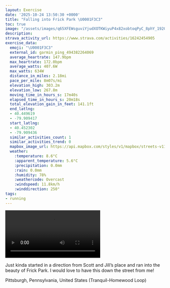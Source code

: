 ```yaml
---
layout: Exercise
date: '2025-10-24 13:50:30 +0000'
title: "Falling into Frick Park \U0001F3C3"
toc: true
image: "/assets/images/q65XFEWsguviYjudXOTKWiyuP4x82xobtoqPyC_8phY_1920x1080.jpg.jpeg"
description:
strava_activity_url: https://www.strava.com/activities/16242454905
exercise_data:
  emoji: "\U0001F3C3"
  external_id: garmin_ping_494382264069
  average_heartrate: 147.9bpm
  max_heartrate: 172.0bpm
  average_watts: 407.6W
  max_watts: 634W
  distance_in_miles: 2.18mi
  pace_per_mile: 8m07s/mi
  elevation_high: 303.2m
  elevation_low: 267.8m
  moving_time_in_hours_s: 17m40s
  elapsed_time_in_hours_s: 20m18s
  total_elevation_gain_in_feet: 141.1ft
  end_latlng:
  - 40.449619
  - -79.909417
  start_latlng:
  - 40.452302
  - -79.909436
  similar_activities_count: 1
  similar_activities_trend: 0
  mapbox_image_url: https://api.mapbox.com/styles/v1/mapbox/streets-v11/static/path-5+787af2-1.0(gm%7BuFjfvfNNLZNzBrAtBxAH%40%40Cj%40mCXs%40T%7D%40%40e%40P%7D%40Vm%40Fa%40FQZWFKf%40uBJu%40To%40b%40iBD_%40lC_LPe%40VSTm%40d%40MHE%3FTGb%40%3F%5CJ%60%40b%40p%40LDN%3Fn%40GHMBO%40m%40JcAFSdAqC%60%40i%40TQb%40Kr%40AVFn%40DRFt%40%40p%40GZIpAOr%40Kj%40WZIn%40_%40pAy%40p%40g%40PIh%40c%40r%40%5DBE%40KEC%5DGQGc%40E%5DJm%40%5E%7B%40r%40Y%60%40QTa%40TYJSB%7B%40Iu%40Ba%40Pi%40Vw%40NSAKEOMWMWa%40Wy%40USUGQKC%40DDL%40BDq%40~%40oAdA_%40Ta%40b%40m%40%5CYV%5Dz%40Ob%40Gl%40I%5CSR%5DJK%5Ea%40%5EOd%40Kb%40y%40tCw%40xDo%40bC%5BdBk%40%7CB),pin-s-s+e5b22e(-79.90902,40.45028),pin-s-f+89ae00(-79.90736,40.447759999999974)/auto/800x800?access_token=pk.eyJ1Ijoiam9zaGJlY2ttYW4iLCJhIjoiY205eWR2aDd1MWZ6djJrbXc4a3M0bWZleiJ9.XiG9OWkNcZk2QzjJbxLB4A
  weather:
    :temperature: 8.6°C
    :apparent_temperature: 5.6°C
    :precipitation: 0.0mm
    :rain: 0.0mm
    :humidity: 78%
    :weathercode: Overcast
    :windspeed: 11.8km/h
    :winddirection: 250°
tags:
- running
---
```


<video controls src="/assets/videos/q65XFEWsguviYjudXOTKWiyuP4x82xobtoqPyC_8phY.mp4"></video>

Just kinda started in a direction from Scott and Jill’s place and ran into the beauty of Frick Park. I would love to have this down the street from me!

Pittsburgh, Pennsylvania, United States (Tranquil-Homewood Loop)

